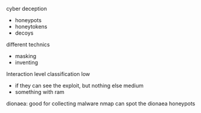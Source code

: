 cyber deception
- honeypots
- honeytokens
- decoys

different technics
- masking
- inventing

Interaction level classification
low
- if they can see the exploit, but nothing else
medium
- something with ram

dionaea: good for collecting malware
nmap can spot the dionaea honeypots